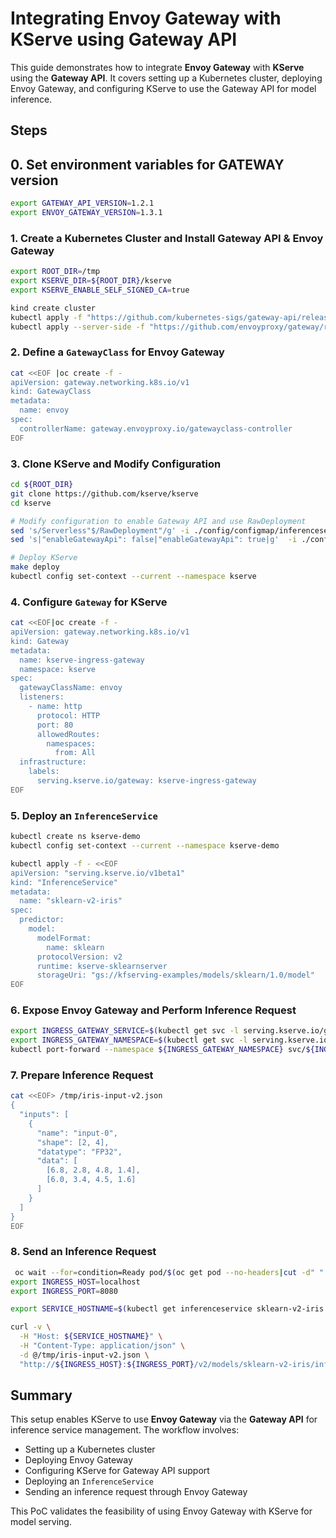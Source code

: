# Integrating Envoy Gateway with KServe using Gateway API

This guide demonstrates how to integrate **Envoy Gateway** with **KServe** using the **Gateway API**. It covers setting up a Kubernetes cluster, deploying Envoy Gateway, and configuring KServe to use the Gateway API for model inference.

## Steps

## 0. Set environment variables for GATEWAY version

```sh
export GATEWAY_API_VERSION=1.2.1
export ENVOY_GATEWAY_VERSION=1.3.1
```

### 1. Create a Kubernetes Cluster and Install Gateway API & Envoy Gateway
```sh
export ROOT_DIR=/tmp
export KSERVE_DIR=${ROOT_DIR}/kserve
export KSERVE_ENABLE_SELF_SIGNED_CA=true

kind create cluster
kubectl apply -f "https://github.com/kubernetes-sigs/gateway-api/releases/download/v${GATEWAY_API_VERSION}/standard-install.yaml"
kubectl apply --server-side -f "https://github.com/envoyproxy/gateway/releases/download/v${ENVOY_GATEWAY_VERSION}/install.yaml"
```

### 2. Define a `GatewayClass` for Envoy Gateway
```sh
cat <<EOF |oc create -f -
apiVersion: gateway.networking.k8s.io/v1
kind: GatewayClass
metadata:
  name: envoy
spec:
  controllerName: gateway.envoyproxy.io/gatewayclass-controller  
EOF
```

### 3. Clone KServe and Modify Configuration
```sh
cd ${ROOT_DIR}
git clone https://github.com/kserve/kserve
cd kserve

# Modify configuration to enable Gateway API and use RawDeployment
sed 's/Serverless"$/RawDeployment"/g' -i ./config/configmap/inferenceservice.yaml
sed 's|"enableGatewayApi": false|"enableGatewayApi": true|g'  -i ./config/configmap/inferenceservice.yaml

# Deploy KServe
make deploy
kubectl config set-context --current --namespace kserve
```

### 4. Configure `Gateway` for KServe
```sh
cat <<EOF|oc create -f -
apiVersion: gateway.networking.k8s.io/v1
kind: Gateway
metadata:
  name: kserve-ingress-gateway
  namespace: kserve
spec:
  gatewayClassName: envoy
  listeners:
    - name: http
      protocol: HTTP
      port: 80
      allowedRoutes:
        namespaces:
          from: All
  infrastructure:
    labels:
      serving.kserve.io/gateway: kserve-ingress-gateway
EOF
```

### 5. Deploy an `InferenceService`
```sh
kubectl create ns kserve-demo
kubectl config set-context --current --namespace kserve-demo

kubectl apply -f - <<EOF
apiVersion: "serving.kserve.io/v1beta1"
kind: "InferenceService"
metadata:
  name: "sklearn-v2-iris"
spec:
  predictor:
    model:
      modelFormat:
        name: sklearn
      protocolVersion: v2
      runtime: kserve-sklearnserver
      storageUri: "gs://kfserving-examples/models/sklearn/1.0/model"
EOF
```

### 6. Expose Envoy Gateway and Perform Inference Request
```sh
export INGRESS_GATEWAY_SERVICE=$(kubectl get svc -l serving.kserve.io/gateway=kserve-ingress-gateway -A --output jsonpath='{.items[0].metadata.name}')
export INGRESS_GATEWAY_NAMESPACE=$(kubectl get svc -l serving.kserve.io/gateway=kserve-ingress-gateway -A --output jsonpath='{.items[0].metadata.namespace}')
kubectl port-forward --namespace ${INGRESS_GATEWAY_NAMESPACE} svc/${INGRESS_GATEWAY_SERVICE} 8080:80
```

### 7. Prepare Inference Request
```sh
cat <<EOF> /tmp/iris-input-v2.json
{
  "inputs": [
    {
      "name": "input-0",
      "shape": [2, 4],
      "datatype": "FP32",
      "data": [
        [6.8, 2.8, 4.8, 1.4],
        [6.0, 3.4, 4.5, 1.6]
      ]
    }
  ]
}
EOF
```

### 8. Send an Inference Request
```sh
 oc wait --for=condition=Ready pod/$(oc get pod --no-headers|cut -d" " -f1)
export INGRESS_HOST=localhost
export INGRESS_PORT=8080

export SERVICE_HOSTNAME=$(kubectl get inferenceservice sklearn-v2-iris -o jsonpath='{.status.url}' | cut -d "/" -f 3)

curl -v \
  -H "Host: ${SERVICE_HOSTNAME}" \
  -H "Content-Type: application/json" \
  -d @/tmp/iris-input-v2.json \
  "http://${INGRESS_HOST}:${INGRESS_PORT}/v2/models/sklearn-v2-iris/infer"
```

## Summary
This setup enables KServe to use **Envoy Gateway** via the **Gateway API** for inference service management. The workflow involves:
- Setting up a Kubernetes cluster
- Deploying Envoy Gateway
- Configuring KServe for Gateway API support
- Deploying an `InferenceService`
- Sending an inference request through Envoy Gateway

This PoC validates the feasibility of using Envoy Gateway with KServe for model serving.
